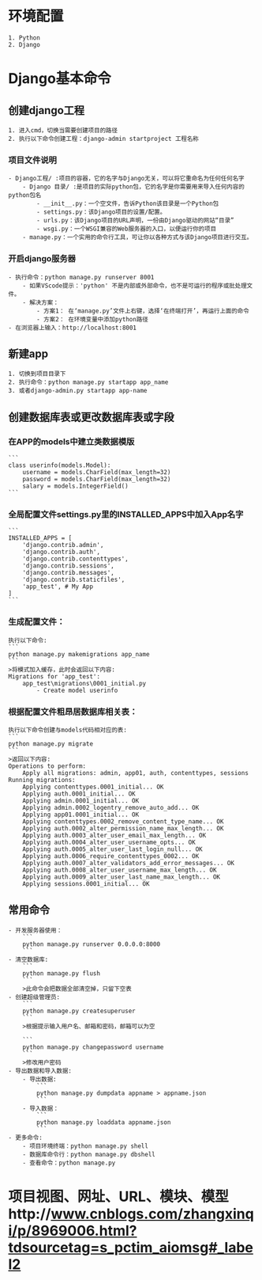 # 环境配置
    1. Python
    2. Django


# Django基本命令
## 创建django工程
    1. 进入cmd，切换当需要创建项目的路径
    2. 执行以下命令创建工程：django-admin startproject 工程名称

### 项目文件说明
    - Django工程/ :项目的容器，它的名字与Django无关，可以将它重命名为任何任何名字
        - Django 目录/ :是项目的实际python包，它的名字是你需要用来导入任何内容的python包名
            - __init__.py：一个空文件，告诉Python该目录是一个Python包
            - settings.py：该Django项目的设置/配置。
            - urls.py：该Django项目的URL声明，一份由Django驱动的网站“目录”
            - wsgi.py：一个WSGI兼容的Web服务器的入口，以便运行你的项目
        - manage.py：一个实用的命令行工具，可让你以各种方式与该Django项目进行交互。


### 开启django服务器
    - 执行命令：python manage.py runserver 8001
        - 如果VScode提示：'python' 不是内部或外部命令，也不是可运行的程序或批处理文件。
        - 解决方案：
            - 方案1： 在‘manage.py’文件上右键，选择‘在终端打开’，再运行上面的命令
            - 方案2： 在环境变量中添加python路径
    - 在浏览器上输入：http://localhost:8001


## 新建app
    1. 切换到项目目录下
    2. 执行命令：python manage.py startapp app_name
    3. 或者django-admin.py startapp app-name


## 创建数据库表或更改数据库表或字段

### 在APP的models中建立类数据模版
    ```
    class userinfo(models.Model):
        username = models.CharField(max_length=32)
        password = models.CharField(max_length=32)
        salary = models.IntegerField()
    ```

### 全局配置文件settings.py里的INSTALLED_APPS中加入App名字
    ```
    INSTALLED_APPS = [
        'django.contrib.admin',
        'django.contrib.auth',
        'django.contrib.contenttypes',
        'django.contrib.sessions',
        'django.contrib.messages',
        'django.contrib.staticfiles',
        'app_test', # My App
    ]
    ```

### 生成配置文件：
    执行以下命令:
    ```
    python manage.py makemigrations app_name
    ```
    >将模式加入缓存，此时会返回以下内容:
    Migrations for 'app_test':
        app_test\migrations\0001_initial.py
            - Create model userinfo

### 根据配置文件粗昂居数据库相关表：
    执行以下命令创建与models代码相对应的表:
    ```
    python manage.py migrate
    ```
    >返回以下内容:
    Operations to perform:
        Apply all migrations: admin, app01, auth, contenttypes, sessions
    Running migrations:
        Applying contenttypes.0001_initial... OK
        Applying auth.0001_initial... OK
        Applying admin.0001_initial... OK
        Applying admin.0002_logentry_remove_auto_add... OK
        Applying app01.0001_initial... OK
        Applying contenttypes.0002_remove_content_type_name... OK
        Applying auth.0002_alter_permission_name_max_length... OK
        Applying auth.0003_alter_user_email_max_length... OK
        Applying auth.0004_alter_user_username_opts... OK
        Applying auth.0005_alter_user_last_login_null... OK
        Applying auth.0006_require_contenttypes_0002... OK
        Applying auth.0007_alter_validators_add_error_messages... OK
        Applying auth.0008_alter_user_username_max_length... OK
        Applying auth.0009_alter_user_last_name_max_length... OK
        Applying sessions.0001_initial... OK
    

## 常用命令
    - 开发服务器使用：
        ```      
        python manage.py runserver 0.0.0.0:8000
        ```
    - 清空数据库:
        ```
        python manage.py flush
        ```
        >此命令会把数据全部清空掉，只留下空表
    - 创建超级管理员:
        ```
        python manage.py createsuperuser 
        ```
        >根据提示输入用户名、邮箱和密码，邮箱可以为空

        ```
        python manage.py changepassword username
        ```
        >修改用户密码
    - 导出数据和导入数据:
        - 导出数据:
            ```
            python manage.py dumpdata appname > appname.json
            ```
        - 导入数据：
            ```
            python manage.py loaddata appname.json
            ```
    - 更多命令:
        - 项目环境终端：python manage.py shell
        - 数据库命令行：python manage.py dbshell
        - 查看命令：python manage.py


# 项目视图、网址、URL、模块、模型http://www.cnblogs.com/zhangxinqi/p/8969006.html?tdsourcetag=s_pctim_aiomsg#_label2